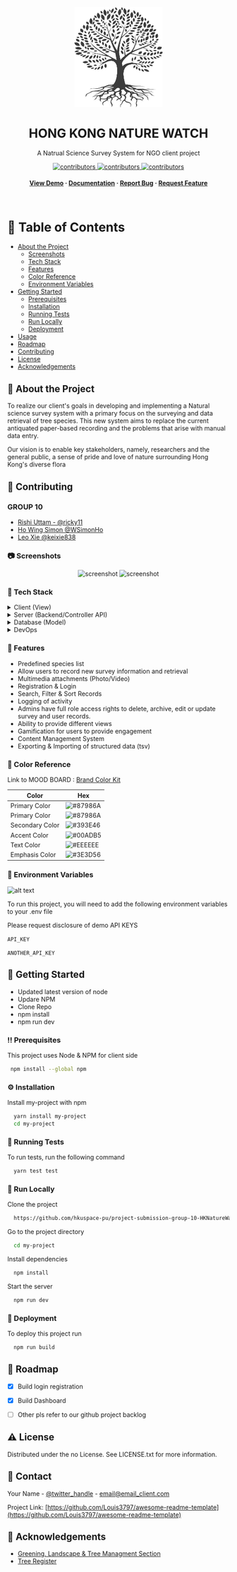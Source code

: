 <div align="center">

  <img src="client/src/assets/images/tree.svg" alt="logo" width="200" height="auto" />
  <h1>HONG KONG NATURE WATCH</h1>
  
  <p>
    A Natrual Science Survey System for NGO client project
  </p>
  
  
<!-- Badges -->
<p>
  <a href="">
    <img src="https://badgen.net/badge/contributors/3/:color?icon=github" alt="contributors" />
  </a>
   <a href="">
    <img src="https://badgen.net/badge/build/passing/green" alt="contributors" />
  </a>
   <a href="">
    <img src="https://badgen.net/badge/npm/v3.2.45/blue" alt="contributors" />
  </a>

</p>
   
<h4>
    <a href="https://hktreewatch.org">View Demo</a>
  <span> · </span>
    <a href="#">Documentation</a>
  <span> · </span>
    <a href="https://github.com/hkuspace-pu/project-submission-group-10-HKNatureWatch/issues">Report Bug</a>
  <span> · </span>
    <a href="https://github.com/hkuspace-pu/project-submission-group-10-HKNatureWatch/issues">Request Feature</a>
  </h4>
</div>

<br />

<!-- Table of Contents -->
# :notebook_with_decorative_cover: Table of Contents

- [About the Project](#star2-about-the-project)
  * [Screenshots](#camera-screenshots)
  * [Tech Stack](#space_invader-tech-stack)
  * [Features](#dart-features)
  * [Color Reference](#art-color-reference)
  * [Environment Variables](#key-environment-variables)
- [Getting Started](#toolbox-getting-started)
  * [Prerequisites](#bangbang-prerequisites)
  * [Installation](#gear-installation)
  * [Running Tests](#test_tube-running-tests)
  * [Run Locally](#running-run-locally)
  * [Deployment](#triangular_flag_on_post-deployment)
- [Usage](#eyes-usage)
- [Roadmap](#compass-roadmap)
- [Contributing](#wave-contributing)
- [License](#warning-license)
- [Acknowledgements](#Acknowledgements)


  

<!-- About the Project -->
## :star2: About the Project

To realize our client's goals in developing and implementing a Natural science survey system with a primary focus on the surveying and data retrieval of tree species. This new system aims to replace the current antiquated paper-based recording and the problems that arise with manual data entry.

Our vision is to enable key stakeholders, namely, researchers and the general public, a sense of pride and love of nature surrounding Hong Kong's diverse flora




<!-- Contributing -->
## :wave: Contributing

### GROUP 10
- [Rishi Uttam - @ricky11](https://github.com/ricky11)
- [Ho Wing Simon @WSimonHo](https://github.com/WSimonHo)
- [Leo Xie @keixie838](https://github.com/leoxie838)

<!-- Screenshots -->
### :camera: Screenshots

<div align="center"> 
  <img src="https://github.com/hkuspace-pu/project-submission-group-10-HKNatureWatch/blob/main/ProjectDocs/iPhone%2014%20Pro%20in%20deep%20purple%20color_Screenshot%202023-01-08%20at%203.06.39%20AM.png" alt="screenshot" />
  <img src="https://github.com/hkuspace-pu/project-submission-group-10-HKNatureWatch/blob/main/ProjectDocs/iMac%20on%20the%20wooden%20desk%20with%20a%20woman%20phoning_Screenshot%202023-01-08%20at%203.51.30%20AM.png" alt="screenshot" />
</div>




<!-- TechStack -->
### :space_invader: Tech Stack

<details>
  <summary>Client (View)</summary>
  <ul>
    <li><a href="https://vuejs.org/">Vue3</a></li>
  </ul>
</details>

<details>
  <summary>Server (Backend/Controller API)</summary>
  <ul>
    <li><a href="https://www.java.com/en/">JAVA</a></li>
 
  </ul>
</details>

<details>
<summary>Database (Model)</summary>
  <ul>
    <li><a href="https://mariadb.org/">MariaDB</a></li>
  </ul>
</details>

<details>
<summary>DevOps</summary>
  <ul>
    <li><a href="https://www.docker.com/">Docker</a></li>
    <li><a href="https://www.cloudflare.com/">Cloudflare</a></li>
    <li><a href="https://github.com/">Github</a></li>
  </ul>
</details>

<!-- Features -->
### :dart: Features

- Predefined species list
- Allow users to record new survey information and retrieval
- Multimedia attachments (Photo/Video)
- Registration & Login
- Search, Filter & Sort Records
- Logging of activity
- Admins have full role access rights to delete, archive, edit or update survey and user records.
- Ability to provide different views 
- Gamification for users to provide engagement
- Content Management System
- Exporting & Importing of structured data (tsv)


<!-- Color Reference -->
### :art: Color Reference

Link to MOOD BOARD : [Brand Color Kit](https://github.com/hkuspace-pu/project-submission-group-10-HKNatureWatch/blob/main/ProjectDocs/Olivia%20Wilson.pdf)

| Color             | Hex                                                                |
| ----------------- | ------------------------------------------------------------------ |
| Primary Color |  ![#87986A](https://via.placeholder.com/15/87986A) |
| Primary Color | ![#87986A](https://via.placeholder.com/15/87986A) |
| Secondary Color | ![#393E46](https://via.placeholder.com/15/B8C8AC) |
| Accent Color | ![#00ADB5](https://via.placeholder.com/15/B8B4B0)  |
| Text Color | ![#EEEEEE](https://via.placeholder.com/15/EEEEEE)  |
| Emphasis Color | ![#3E3D56](https://via.placeholder.com/15/3E3D56) |



<!-- Env Variables -->
### :key: Environment Variables
![alt text](https://via.placeholder.com/100/87986A)

To run this project, you will need to add the following environment variables to your .env file

Please request disclosure of demo API KEYS

`API_KEY`

`ANOTHER_API_KEY`

<!-- Getting Started -->
## 	:toolbox: Getting Started

- Updated latest version of node
- Updare NPM
- Clone Repo
- npm install
- npm run dev

<!-- Prerequisites -->
### :bangbang: Prerequisites

This project uses Node & NPM for client side

```bash
 npm install --global npm
```

<!-- Installation -->
### :gear: Installation

Install my-project with npm

```bash
  yarn install my-project
  cd my-project
```
   
<!-- Running Tests -->
### :test_tube: Running Tests

To run tests, run the following command

```bash
  yarn test test
```

<!-- Run Locally -->
### :running: Run Locally

Clone the project

```bash
  https://github.com/hkuspace-pu/project-submission-group-10-HKNatureWatch.git
```

Go to the project directory

```bash
  cd my-project
```

Install dependencies

```bash
  npm install
```

Start the server

```bash
  npm run dev
```


<!-- Deployment -->
### :triangular_flag_on_post: Deployment

To deploy this project run

```bash
  npm run build
```



<!-- Roadmap -->
## :compass: Roadmap

* [x] Build login registration
* [x] Build Dashboard
* [ ] Other pls refer to our github project backlog


<!-- License -->
## :warning: License

Distributed under the no License. See LICENSE.txt for more information.


<!-- Contact -->
## :handshake: Contact

Your Name - [@twitter_handle](https://twitter.com/twitter_handle) - email@email_client.com

Project Link: [https://github.com/Louis3797/awesome-readme-template](https://github.com/Louis3797/awesome-readme-template)


## :gem: Acknowledgements
- [Greening, Landscape & Tree Managment Section](https://www.greening.gov.hk/en/home/index.html)
- [Tree Register](https://treeregister.greening.gov.hk/map/treeIndex.aspx)
